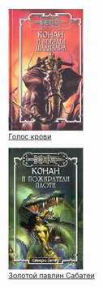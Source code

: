 ![](Голос%20крови.jpg)  
[Голос крови](Голос%20крови.txt)

![](Золотой%20павлин%20Сабатеи.jpg)  
[Золотой павлин Сабатеи](Золотой%20павлин%20Сабатеи.txt)
